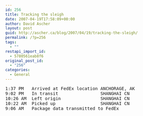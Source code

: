 ```yaml
---
id: 256
title: Tracking the sleigh
date: 2007-04-19T17:58:09+00:00
author: David Ascher
layout: post
guid: http://ascher.ca/blog/2007/04/19/tracking-the-sleigh/
permalink: /?p=256
tags:
  - ""
restapi_import_id:
  - 5780561eab8f6
original_post_id:
  - "256"
categories:
  - General
---
```

<pre>1:37 PM   Arrived at FedEx location ANCHORAGE, AK
9:02 PM   In transit                SHANGHAI CN
10:26 AM  Left origin               SHANGHAI CN
10:22 AM  Picked up                 SHANGHAI CN
9:06 AM   Package data transmitted to FedEx
</pre>